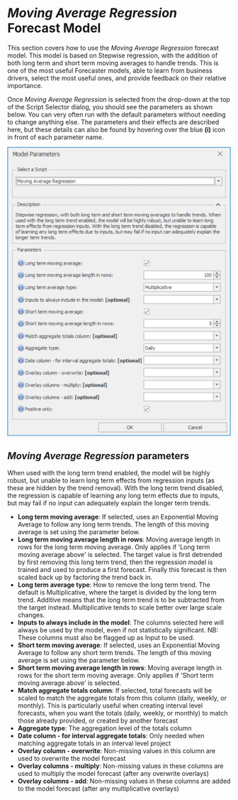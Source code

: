 
# *Moving Average Regression* Forecast Model

This section covers how to use the *Moving Average Regression* forecast model. This model is based on Stepwise regression, with the addition of both long term and short term moving averages to handle trends. This is one of the most useful Forecaster models, able to learn from business drivers, select the most useful ones, and provide feedback on their relative importance.

Once *Moving Average Regression* is selected from the drop-down at the top of the Script Selector dialog, you should see the parameters as shown below. You can very often run with the default parameters without needing to change anything else. The parameters and their effects are described here, but these details can also be found by hovering over the blue **(i)** icon in front of each parameter name.

![Moving Average Regression](imgs/Model_MovingAverageRegression.png) 

## *Moving Average Regression* parameters

When used with the long term trend enabled, the model will be highly robust, but unable to learn long term effects from regression inputs (as these are hidden by the trend removal). With the long term trend disabled, the regression is capable of learning any long term effects due to inputs, but may fail if no input can adequately explain the longer term trends.

- **Long term moving average**: If selected, uses an Exponential Moving Average to follow any long term trends. The length of this moving average is set using the parameter below.
- **Long term moving average length in rows**: Moving average length in rows for the long term moving average. Only applies if 'Long term moving average above' is selected. The target value is first detrended by first removing this long term trend, then the regression model is trained and used to produce a first forecast. Finally this forecast is then scaled back up by factoring the trend back in.
- **Long term average type**: How to remove the long term trend. The default is Multiplicative, where the target is divided by the long term trend. Additive means that the long term trend is to be subtracted from the target instead. Multiplicative tends to scale better over large scale changes.
- **Inputs to always include in the model**: The columns selected here will always be used by the model, even if not statistically significant. NB: These columns must also be flagged up as Input to be used.
- **Short term moving average**: If selected, uses an Exponential Moving Average to follow any short term trends. The length of this moving average is set using the parameter below.
- **Short term moving average length in rows**: Moving average length in rows for the short term moving average. Only applies if 'Short term moving average above' is selected.
- **Match aggregate totals column**: If selected, total forecasts will be scaled to match the aggregate totals from this column (daily, weekly, or monthly). This is particularly useful when creating interval level forecasts, when you want the totals (daily, weekly, or monthly) to match those already provided, or created by another forecast
- **Aggregate type**: The aggregation level of the totals column
- **Date column - for interval aggregate totals**: Only needed when matching aggregate totals in an interval level project
- **Overlay column - overwrite**: Non-missing values in this column are used to overwrite the model forecast
- **Overlay columns - multiply**: Non-missing values in these columns are used to multiply the model forecast (after any overwrite overlays)
- **Overlay columns - add**: Non-missing values in these columns are added to the model forecast (after any multiplicative overlays)